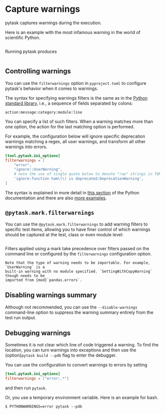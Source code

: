 # Capture warnings

pytask captures warnings during the execution.

Here is an example with the most infamous warning in the world of scientific Python.

```{literalinclude} ../../../docs_src/how_to_guides/capturing_warnings_1.py
```

Running pytask produces

```{include} ../_static/md/warning.md
```

## Controlling warnings

You can use the `filterwarnings` option in `pyproject.toml` to configure pytask's
behavior when it comes to warnings.

The syntax for specifying warnings filters is the same as in the
[Python standard library](https://docs.python.org/3/library/warnings.html#the-warnings-filter),
i.e., a sequence of fields separated by colons:

```text
action:message:category:module:line
```

You can specify a list of such filters. When a warning matches more than one option, the
action for the last matching option is performed.

For example, the configuration below will ignore specific deprecation warnings matching
a regex, all user warnings, and transform all other warnings into errors.

```toml
[tool.pytask.ini_options]
filterwarnings = [
    "error",
    "ignore::UserWarning",
    # note the use of single quote below to denote "raw" strings in TOML
    'ignore:function ham\(\) is deprecated:DeprecationWarning',
]
```

The syntax is explained in more detail in
[this section](https://docs.python.org/3/library/warnings.html#the-warnings-filter) of
the Python documentation and there are also
[more examples](https://docs.python.org/3/library/warnings.html#describing-warning-filters).

## `@pytask.mark.filterwarnings`

You can use the `@pytask.mark.filterwarnings` to add warning filters to specific test
items, allowing you to have finer control of which warnings should be captured at the
test, class or even module level:

```{literalinclude} ../../../docs_src/how_to_guides/capturing_warnings_2.py
```

Filters applied using a mark take precedence over filters passed on the command line or
configured by the `filterwarnings` configuration option.

```{important}
Note that the type of warning needs to be importable. For example, `UserWarning` is a
built-in warning with no module specified. `SettingWithCopyWarning` though needs to be
imported from {mod}`pandas.errors`.
```

## Disabling warnings summary

Although not recommended, you can use the `--disable-warnings` command-line option to
suppress the warning summary entirely from the test run output.

## Debugging warnings

Sometimes it is not clear which line of code triggered a warning. To find the location,
you can turn warnings into exceptions and then use the {option}`pytask build --pdb` flag
to enter the debugger.

You can use the configuration to convert warnings to errors by setting

```toml
[tool.pytask.ini_options]
filterwarnings = ["error:.*"]
```

and then run `pytask`.

Or, you use a temporary environment variable. Here is an example for bash.

```console
$ PYTHONWARNINGS=error pytask --pdb
```
